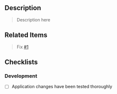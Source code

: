 ## Description

> Description here

## Related Items

> Fix [#1]()

## Checklists

### Development

- [ ] Application changes have been tested thoroughly
